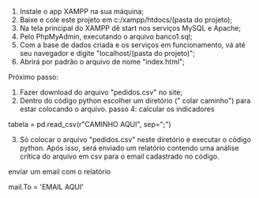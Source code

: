 1. Instale o app XAMPP na sua máquina;
2. Baixe e cole este projeto em c:/xampp/htdocs/(pasta do projeto);
3. Na tela principal do XAMPP dê start nos serviços MySQL e Apache;
4. Pelo PhpMyAdmin, executando o arquivo banco1.sql;
5. Com a base de dados criada e os serviços em funcionamento, vá até seu navegador e digite "localhost/(pasta do projeto)";
6. Abrirá por padrão o arquivo de nome "index.html";

Próximo passo:
1. Fazer download do arquivo "pedidos.csv" no site;
2. Dentro do código python escolher um diretório (" colar caminho") para estar colocando o arquivo.
 passo 4: calcular os indicadores

tabela = pd.read_csv(r"CAMINHO AQUI", sep=";")

3. Só colocar o arquivo "pedidos.csv"  neste diretório e executar o código python. Após isso, será enviado um relatório contendo uma análise crítica do arquivo em csv para o email cadastrado no código.
 
 enviar um email com o relatório

mail.To = 'EMAIL AQUI'
